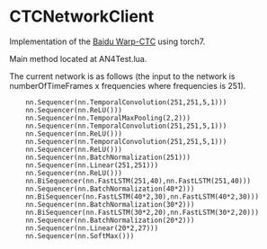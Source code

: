 # CTCNetworkClient

Implementation of the <a href="https://github.com/baidu-research/warp-ctc/">Baidu Warp-CTC</a> using torch7.

Main method located at AN4Test.lua.

The current network is as follows (the input to the network is numberOfTimeFrames x frequencies where frequencies is 251).

```
    nn.Sequencer(nn.TemporalConvolution(251,251,5,1)))
    nn.Sequencer(nn.ReLU()))
    nn.Sequencer(nn.TemporalMaxPooling(2,2)))
    nn.Sequencer(nn.TemporalConvolution(251,251,5,1)))
    nn.Sequencer(nn.ReLU()))
    nn.Sequencer(nn.TemporalConvolution(251,251,5,1)))
    nn.Sequencer(nn.ReLU()))
    nn.Sequencer(nn.BatchNormalization(251)))
    nn.Sequencer(nn.Linear(251,251)))
    nn.Sequencer(nn.ReLU()))
    nn.BiSequencer(nn.FastLSTM(251,40),nn.FastLSTM(251,40)))
    nn.Sequencer(nn.BatchNormalization(40*2)))
    nn.BiSequencer(nn.FastLSTM(40*2,30),nn.FastLSTM(40*2,30)))
    nn.Sequencer(nn.BatchNormalization(30*2)))
    nn.BiSequencer(nn.FastLSTM(30*2,20),nn.FastLSTM(30*2,20)))
    nn.Sequencer(nn.BatchNormalization(20*2)))
    nn.Sequencer(nn.Linear(20*2,27)))
    nn.Sequencer(nn.SoftMax()))
```
